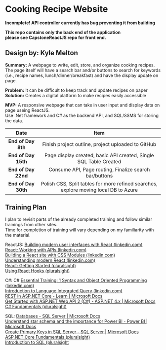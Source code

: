 # Cooking Recipe Website

__Incomplete! API controller currently has bug preventing it from building__

__This repo contains only the back end of the application  
please see CapstoneReactJS repo for front end.__

## Design by: Kyle Melton

__Summary:__ A webpage to write, edit, store, and organize cooking recipes.\
The page itself will have a search bar and/or buttons to search for keywords (i.e., recipe names, lunch/dinner/breakfast) and have the display update on page. 

__Problem:__ It can be difficult to keep track and update recipes on paper \
__Solution:__ Creates a digital platform to make recipes easily accessible

__MVP:__ A responsive webpage that can take in user input and display data on page useing ReactJS. \
Use .Net framework and C# as the backend API, and SQL/SSMS for storing the data.

|       __Date__     |           __Item__           |
|:------------------:|:----------------------------:|
| __End of Day 8th__ | Finish project outline, project uploaded to GitHub |
| __End of Day 15th__  | Page display created, basic API created, Single SQL Table Created |
| __End of Day 22nd__ | Consume API, Page routing, Finalize search bar/buttons |
| __End of Day 30th__ | Polish CSS, Split tables for more refined searches, explore moving local DB to Azure |

## Training Plan
I plan to revisit parts of the already completed training and follow similar trainings from other sites. \
Time for completion of training will vary depending on my familiarity with the material.

ReactJS: [Building modern user interfaces with React (linkedin.com)](https://www.linkedin.com/learning/react-js-essential-training/building-modern-user-interfaces-with-react?autoAdvance=true&autoSkip=false&autoplay=true&resume=true&u=3322) \
	     [React: Working with APIs (linkedin.com)]() \
	     [Building a React site with CSS Modules (linkedin.com)]() \
         [Understanding modern React (linkedin.com)]() \
         [React: Getting Started (pluralsight)]() \
         [Using React Hooks (pluralsight)]()

C#: C# [Essential Training: 1 Syntax and Object Oriented Programming (linkedin.com)]() \
       [Introduction to Language Integrated Query (linkedin.com)]() \
       [REST in ASP.NET Core - Learn | Microsoft Docs]() \
       [Get Started with ASP.NET Web API 2 (C#) - ASP.NET 4.x | Microsoft Docs]() \
       [C# Fundamentals (pluralsight)]()

SQL: [Databases - SQL Server | Microsoft Docs]() \
     [Understand star schema and the importance for Power BI - Power BI | Microsoft Docs]() \
     [Create Primary Keys in SQL Server - SQL Server | Microsoft Docs]() \
     [ASP.NET Core Fundamentals (pluralsight)]() \
     [Introduction to SQL (pluralsight]()
